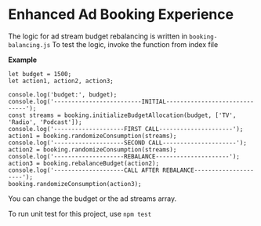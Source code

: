 # Enhanced Ad Booking Experience

The logic for ad stream budget rebalancing is written in `booking-balancing.js`
To test the logic, invoke the function from index file

**Example**
```
let budget = 1500;
let action1, action2, action3;

console.log('budget:', budget);
console.log('-------------------------INITIAL------------------------------');
const streams = booking.initializeBudgetAllocation(budget, ['TV', 'Radio', 'Podcast']);
console.log('--------------------FIRST CALL---------------------');
action1 = booking.randomizeConsumption(streams);
console.log('--------------------SECOND CALL---------------------');
action2 = booking.randomizeConsumption(streams);
console.log('--------------------REBALANCE---------------------');
action3 = booking.rebalanceBudget(action2);
console.log('--------------------CALL AFTER REBALANCE---------------------');
booking.randomizeConsumption(action3);
```

You can change the budget or the ad streams array.

To run unit test for this project, use `npm test`
